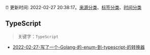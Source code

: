 :alarm_clock: 更新时间: 2022-02-27 20:38:17。[来源分类](../README.md)、[标签分类](../TAGS.md)、[时间分类](../TIMELINE.md)

## TypeScript


> 关键字：`TypeScript`



- [2022-02-27-写了一个-Golang-的-enum-到-typescript-的转换器](https://www.v2ex.com/t/836774) 